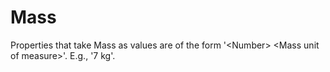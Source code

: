 # Mass

Properties that take Mass as values are of the form '&lt;Number&gt; &lt;Mass unit of measure&gt;'. E.g., '7 kg'.
